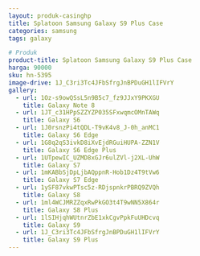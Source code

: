 ```yaml
---
layout: produk-casinghp
title: Splatoon Samsung Galaxy S9 Plus Case
categories: samsung
tags: galaxy

# Produk
product-title: Splatoon Samsung Galaxy S9 Plus Case
harga: 90000
sku: hn-5395
image-drive: 1J_C3ri3Tc4JFbSfrgJnBPDuGH1lIFVrY
gallery:
  - url: 1Oz-s9owQSsL5n9B5c7_fz9JJxY9PKXGU
    title: Galaxy Note 8
  - url: 1JT_c31HPpSZZYZP035SFxwqmcOMnTAWq
    title: Galaxy S6
  - url: 1J0rsnzPi4tQDL-T9vK4v8_J-0h_anMC1
    title: Galaxy S6 Edge
  - url: 1G8q2qS3ivkD8iXvEjdRGuiHUPA-ZZN1V
    title: Galaxy S6 Edge Plus
  - url: 1UTpewIC_UZMD8xGJr6ulZVl-j2XL-UhW
    title: Galaxy S7
  - url: 1mKABbSjDpLjbAQppnR-Hob1Dz4T9tVw6
    title: Galaxy S7 Edge
  - url: 1ySF87vkwPTsc5z-RDjspnkrPBRQ9ZVQh
    title: Galaxy S8
  - url: 1ml4WCJMRZZqxRwPkGO3t4T9wNN5X864r
    title: Galaxy S8 Plus
  - url: 1lSIHjqhWUtnrZbE1xkCgvPpkFuUHDcvq
    title: Galaxy S9
  - url: 1J_C3ri3Tc4JFbSfrgJnBPDuGH1lIFVrY
    title: Galaxy S9 Plus
---
```

